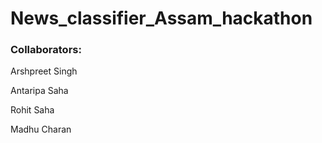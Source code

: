 # News_classifier_Assam_hackathon

### Collaborators:

Arshpreet Singh

Antaripa Saha

Rohit Saha

Madhu Charan
